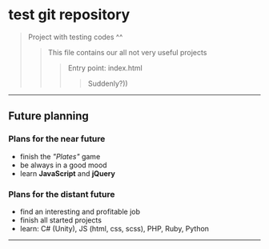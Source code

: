 # **test git repository**

> Project with testing codes ^^
>> This file contains our all not very useful projects
>>> Entry point: index.html
>>>> Suddenly?))

---------------------------------------

## Future planning

### Plans for the near future

- finish the *"Plates"* game
- be always in a good mood
- learn **JavaScript** and **jQuery**

### Plans for the distant future

- find an interesting and profitable job
- finish all started projects
- learn: C# (Unity), JS (html, css, scss), PHP, Ruby, Python

---------------------------------------
